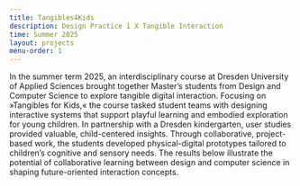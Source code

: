 ```yaml
---
title: Tangibles4Kids
description: Design Practice 1 X Tangible Interaction
time: Summer 2025
layout: projects
menu-order: 1
---
```


In the summer term 2025, an interdisciplinary course at Dresden University of Applied Sciences brought together Master’s students from Design and Computer Science to explore tangible digital interaction. Focusing on »Tangibles for Kids,« the course tasked student teams with designing interactive systems  that support playful learning and embodied exploration for young children. In partnership with a Dresden kindergarten, user studies provided valuable, child-centered insights. Through collaborative, project-based work, the students developed physical-digital prototypes tailored to children’s cognitive and sensory needs. The results below illustrate the potential of collaborative learning between design and computer science in shaping future-oriented interaction concepts.
